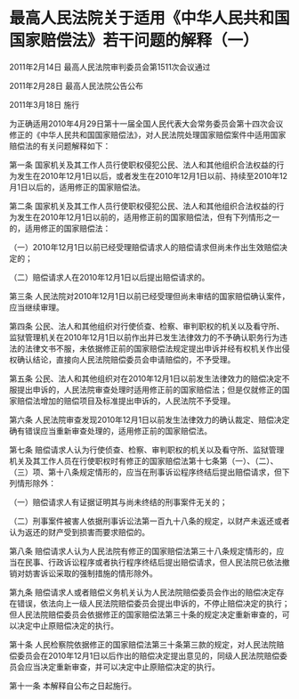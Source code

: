 # 最高人民法院关于适用《中华人民共和国国家赔偿法》若干问题的解释（一）

2011年2月14日 最高人民法院审判委员会第1511次会议通过

2011年2月28日 最高人民法院公告公布

2011年3月18日 施行

为正确适用2010年4月29日第十一届全国人民代表大会常务委员会第十四次会议修正的《中华人民共和国国家赔偿法》，对人民法院处理国家赔偿案件中适用国家赔偿法的有关问题解释如下：

第一条 国家机关及其工作人员行使职权侵犯公民、法人和其他组织合法权益的行为发生在2010年12月1日以后，或者发生在2010年12月1日以前、持续至2010年12月1日以后的，适用修正的国家赔偿法。

第二条 国家机关及其工作人员行使职权侵犯公民、法人和其他组织合法权益的行为发生在2010年12月1日以前的，适用修正前的国家赔偿法，但有下列情形之一的，适用修正的国家赔偿法：

（一）2010年12月1日以前已经受理赔偿请求人的赔偿请求但尚未作出生效赔偿决定的；

（二）赔偿请求人在2010年12月1日以后提出赔偿请求的。

第三条 人民法院对2010年12月1日以前已经受理但尚未审结的国家赔偿确认案件，应当继续审理。

第四条 公民、法人和其他组织对行使侦查、检察、审判职权的机关以及看守所、监狱管理机关在2010年12月1日以前作出并已发生法律效力的不予确认职务行为违法的法律文书不服，未依据修正前的国家赔偿法规定提出申诉并经有权机关作出侵权确认结论，直接向人民法院赔偿委员会申请赔偿的，不予受理。

第五条 公民、法人和其他组织对在2010年12月1日以前发生法律效力的赔偿决定不服提出申诉的，人民法院审查处理时适用修正前的国家赔偿法；但是仅就修正的国家赔偿法增加的赔偿项目及标准提出申诉的，人民法院不予受理。

第六条 人民法院审查发现2010年12月1日以前发生法律效力的确认裁定、赔偿决定确有错误应当重新审查处理的，适用修正前的国家赔偿法。

第七条 赔偿请求人认为行使侦查、检察、审判职权的机关以及看守所、监狱管理机关及其工作人员在行使职权时有修正的国家赔偿法第十七条第（一）、（二）、（三）项、第十八条规定情形的，应当在刑事诉讼程序终结后提出赔偿请求，但下列情形除外：

（一）赔偿请求人有证据证明其与尚未终结的刑事案件无关的；

（二）刑事案件被害人依据刑事诉讼法第一百九十八条的规定，以财产未返还或者认为返还的财产受到损害而要求赔偿的。

第八条 赔偿请求人认为人民法院有修正的国家赔偿法第三十八条规定情形的，应当在民事、行政诉讼程序或者执行程序终结后提出赔偿请求，但人民法院已依法撤销对妨害诉讼采取的强制措施的情形除外。

第九条 赔偿请求人或者赔偿义务机关认为人民法院赔偿委员会作出的赔偿决定存在错误，依法向上一级人民法院赔偿委员会提出申诉的，不停止赔偿决定的执行；但人民法院赔偿委员会依据修正的国家赔偿法第三十条的规定决定重新审查的，可以决定中止原赔偿决定的执行。

第十条 人民检察院依据修正的国家赔偿法第三十条第三款的规定，对人民法院赔偿委员会在2010年12月1日以后作出的赔偿决定提出意见的，同级人民法院赔偿委员会应当决定重新审查，并可以决定中止原赔偿决定的执行。

第十一条 本解释自公布之日起施行。
